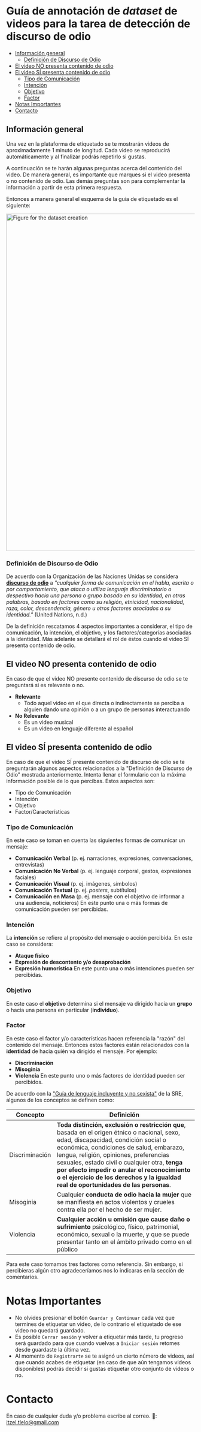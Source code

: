 # Guía de annotación de _dataset_ de videos para la tarea de detección de discurso de odio

- [Información general](#información-general)
  - [Definición de Discurso de Odio](#definición-de-discurso-de-odio)
- [El video NO presenta contenido de odio](#el-video-no-presenta-contenido-de-odio)
- [El video SÍ presenta contenido de odio](#el-video-sí-presenta-contenido-de-odio)
  - [Tipo de Comunicación](#tipo-de-comunicación)
  - [Intención](#intención)
  - [Objetivo](#objetivo)
  - [Factor](#factor) 
- [Notas Importantes](#notas-importantes)
- [Contacto](#contacto)

## Información general
Una vez en la plataforma de etiquetado se te mostrarán videos de aproximadamente 1 minuto de longitud. Cada video se reproducirá automáticamente y al finalizar podrás repetirlo si gustas.

A continuación se te harán algunas preguntas acerca del contenido del video. De manera general, es importante que marques si el video presenta o no contenido de odio. Las demás preguntas son para complementar la información a partir de esta primera respuesta. 

Entonces a manera general el esquema de la guía de etiquetado es el siguiente:

<img src="hsdvmi-annotation-guideline.PNG" alt="Figure for the dataset creation" width="900">

### Definición de Discurso de Odio
De acuerdo con la Organización de las Naciones Unidas se considera [**discurso de odio**](https://www.un.org/en/hate-speech/understanding-hate-speech/what-is-hate-speech) a _"cualquier forma de comunicación en el habla, escrita o por comportamiento, que ataca o utiliza lenguaje discriminatorio o despectivo hacia una persona o grupo basado en su identidad, en otras palabras, basado en factores como su religión, etnicidad, nacionalidad, raza, color, descendencia, género u otros factores asociados a su identidad."_ (United Nations, n.d.)

De la definición rescatamos 4 aspectos importantes a considerar, el tipo de comunicación, la intención, el objetivo, y los factores/categorías asociadas a la identidad. Más adelante se detallará el rol de éstos cuando el video SÍ presenta contenido de odio.

## El video NO presenta contenido de odio
En caso de que el video NO presente contenido de discurso de odio se te preguntará si es relevante o no.
- **Relevante**
  - Todo aquel video en el que directa o indirectamente se perciba a alguien dando una opinión o a un grupo de personas interactuando 
- **No Relevante** 
  - Es un video musical
  - Es un video en lenguaje diferente al español

## El video SÍ presenta contenido de odio
En caso de que el video SÍ presente contenido de discurso de odio se te preguntarán algunos aspectos relacionados a la "Definición de Discurso de Odio" mostrada anteriormente. Intenta llenar el formulario con la máxima información posible de lo que percibas.
Estos aspectos son:
- Tipo de Comunicación
- Intención
- Objetivo
- Factor/Características

### Tipo de Comunicación
En este caso se toman en cuenta las siguientes formas de comunicar un mensaje:
- **Comunicación Verbal** (p. ej. narraciones, expresiones, conversaciones, entrevistas)
- **Comunicación No Verbal** (p. ej. lenguaje corporal, gestos, expresiones faciales)
- **Comunicación Visual** (p. ej. imágenes, símbolos)
- **Comunicación Textual** (p. ej. _posters_, subtítulos)
- **Comunicación en Masa** (p. ej. mensaje con el objetivo de informar a una audiencia, noticieros)
En este punto una o más formas de comunicación pueden ser percibidas.

### Intención
La **intención** se refiere al propósito del mensaje o acción percibida. En este caso se considera:
- **Ataque físico**
- **Expresión de descontento y/o desaprobación**
- **Expresión humorística**
En este punto una o más intenciones pueden ser percibidas.

### Objetivo
En este caso el **objetivo** determina si el mensaje va dirigido hacia un **grupo** o hacia una persona en particular (**individuo**). 

### Factor
En este caso el factor y/o características hacen referencia la "razón" del contenido del mensaje. Entonces estos factores están relacionados con la **identidad** de hacia quién va dirigido el mensaje. Por ejemplo:
- **Discriminación**
- **Misoginia**
- **Violencia**
En este punto uno o más factores de identidad pueden ser percibidos.

De acuerdo con la ["Guía de lenguaje incluyente y no sexista"](https://www.gob.mx/sre/documentos/guia-de-lenguaje-incluyente-y-no-sexista?state=published) de la SRE, algunos de los conceptos se definen como:

| Concepto | Definición |
|----------|----------|
| Discriminación    | **Toda distinción, exclusión o restricción que**, basada en el origen étnico o nacional, sexo, edad, discapacidad, condición social o económica, condiciones de salud, embarazo, lengua, religión, opiniones, preferencias sexuales, estado civil o cualquier otra, **tenga por efecto impedir o anular el reconocimiento o el ejercicio de los derechos y la igualdad real de oportunidades de las personas**. |
| Misoginia    | Cualquier **conducta de odio hacia la mujer** que se manifiesta en actos violentos y crueles contra ella por el hecho de ser mujer. |
| Violencia    | **Cualquier acción u omisión que cause daño o sufrimiento** psicológico, físico, patrimonial, económico, sexual o la muerte, y que se puede presentar tanto en el ámbito privado como en el público |

Para este caso tomamos tres factores como referencia. Sin embargo, si percibieras algún otro agradeceríamos nos lo indicaras en la sección de comentarios.

# Notas Importantes
- No olvides presionar el botón `Guardar y Continuar` cada vez que termines de etiquetar un video, de lo contrario el etiquetado de ese video no quedará guardado.
- Es posible `Cerrar sesión` y volver a etiquetar más tarde, tu progreso será guardado para que cuando vuelvas a `Iniciar sesión` retomes desde guardaste la última vez.
- Al momento de `Registrarte` se te asignó un cierto número de videos, así que cuando acabes de etiquetar (en caso de que aún tengamos videos disponibles) podrás decidir si gustas etiquetar otro conjunto de videos o no.

# Contacto
En caso de cualquier duda y/o problema escribe al correo.
📧: itzel.tlelo@gmail.com
